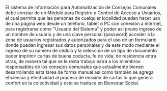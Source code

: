 El sistema de información para Automatización de Consejos Comunales debe constar de un Módulo para Registro y Control de Acceso a Usuarios, el cual permita que las personas de cualquier localidad puedan hacer uso de una página web desde un teléfono, tablet o PC con conexión a internet, para registrarse como "Usuario del Sistema" y poder así previo ingreso de un nombre de usuario y de una clave personal (password) acceder a la zona de usuarios registrados y autorizados para el uso de un formulario donde puedan ingresar sus datos personales y de este modo mediante el ingreso de su número de cédula y la selección de un tipo de documento poder imprimir cartas de buena coducta, fe de vida, de residencia entra otras, de manera tal que se le resta trabajo extra a los miembros responsables de los consejos comunales que actualmente bienen desarrollando esta tarea de forma manual así como también se agrega eficiencia y efectividad al proceso de emisión de cartas lo que genera confort en la colectividad y esto se traduce en Bienestar Social.
